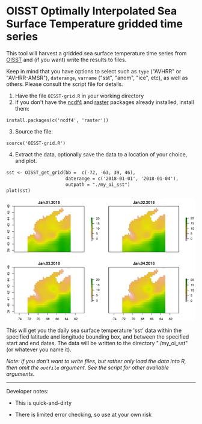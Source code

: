# OISST Optimally Interpolated Sea Surface Temperature gridded time series

This tool will harvest a gridded sea surface temperature time series from [OISST](https://www.ncdc.noaa.gov/oisst) and (if you want) write the results to files. 

Keep in mind that you have options to select such as `type` ("AVHRR" or "AVHRR-AMSR"), `daterange`, `varname` ("sst", "anom", "ice", etc), as well as others. Please consult the script file for details.

1) Have the file `OISST-grid.R` in your working directory
2) If you don't have the [ncdf4](https://CRAN.R-project.org/package=ncdf4) and [raster](https://CRAN.R-project.org/package=raster) packages already installed, install them:

```
install.packages(c('ncdf4', 'raster'))
```

3) Source the file:

```
source('OISST-grid.R')
```

4) Extract the data, optionally save the data to a location of your choice, and plot.

```
sst <- OISST_get_grid(bb =  c(-72, -63, 39, 46),
                      daterange = c('2018-01-01', '2018-01-04'),
                      outpath = "./my_oi_sst")
plot(sst)
```
![](OISST-grid.png)

This will get you the daily sea surface temperature 'sst' data within the specified latitude and longitude bounding box, and between the specified start and end dates. The data will be written to the directory "./my_oi_sst" (or whatever you name it).

*Note: if you don't want to write files, but rather only load the data into R, then omit the `outfile` argument.  See the script for other available arguments.*

---

Developer notes:

 - This is quick-and-dirty
 
 - There is limited error checking, so use at your own risk
